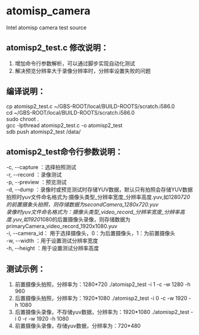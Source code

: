 atomisp_camera
==============

Intel atomisp camera test source

## atomisp2_test.c 修改说明：
1. 增加命令行参数解析，可以通过脚步实现自动化测试
2. 解决预览分辨率大于录像分辨率时，分辨率设置失败的问题

## 编译说明：
cp atomisp2_test.c ~/GBS-ROOT/local/BUILD-ROOTS/scratch.i586.0   
cd ~/GBS-ROOT/local/BUILD-ROOTS/scratch.i586.0  
sudo chroot .  
gcc -lpthread atomisp2_test.c -o atomisp2_test  
sdb push atomisp2_test /data/  

## atomisp2_test命令行参数说明：
-c, --capture ：选择拍照测试   
-r, --record  ：录像测试   
-p, --preview ：预览测试  
-d, --dump    ：录像时或预览测试时存储YUV数据，默认只有拍照会存储YUV数据   
拍照时yuv文件命名格式为:摄像头类型_分辨率宽度_分辨率高度.yuv,如1280*720的前置摄象头拍照，则存储数据为secondCamera_1280x720.yuv  
录像时yuv文件命名格式为：摄像头类型_video_record_分辨率宽度_分辨率高度.yuv,如1920*1080的后置摄像头录像，则存储数据为primaryCamera_video_record_1920x1080.yuv  
-i, --camera_id： 用于选择摄像头，0：为后置摄像头，1：为前置摄像头   
-w, --width    ：用于设置测试分辨率宽度   
-h, --height   ：用于设置测试分辨率高度   

## 测试示例：
1. 前置摄像头拍照，分辨率为：1280*720
./atomisp2_test -i 1 -c -w 1280 -h 960
2. 后置摄像头拍照，分辨率为：1920*1080
./atomisp2_test -i 0 -c  -w 1920 -h 1080
3. 后置摄像头录像，不存储yuv数据，分辨率为：1920*1080
./atomisp2_test -i 0 -r -w 1920 -h 1080
4. 前置摄像头录像，存储yuv数据，分辨率为：720*480
